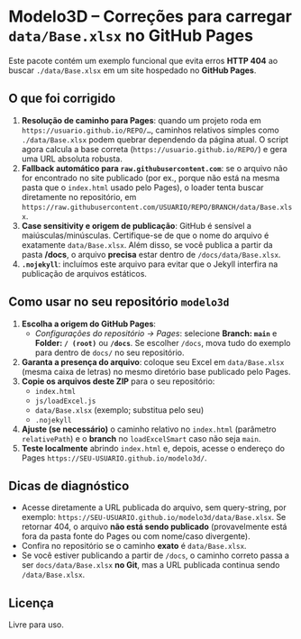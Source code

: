 # Modelo3D – Correções para carregar `data/Base.xlsx` no GitHub Pages

Este pacote contém um exemplo funcional que evita erros **HTTP 404** ao buscar `./data/Base.xlsx` em um site hospedado no **GitHub Pages**.

## O que foi corrigido

1. **Resolução de caminho para Pages**: quando um projeto roda em `https://usuario.github.io/REPO/…`, caminhos relativos simples como `./data/Base.xlsx` podem quebrar dependendo da página atual. O script agora calcula a base correta (`https://usuario.github.io/REPO/`) e gera uma URL absoluta robusta.
2. **Fallback automático para `raw.githubusercontent.com`**: se o arquivo não for encontrado no site publicado (por ex., porque não está na mesma pasta que o `index.html` usado pelo Pages), o loader tenta buscar diretamente no repositório, em `https://raw.githubusercontent.com/USUARIO/REPO/BRANCH/data/Base.xlsx`.
3. **Case sensitivity e origem de publicação**: GitHub é sensível a maiúsculas/minúsculas. Certifique-se de que o nome do arquivo é exatamente `data/Base.xlsx`. Além disso, se você publica a partir da pasta **/docs**, o arquivo **precisa** estar dentro de `/docs/data/Base.xlsx`.
4. **`.nojekyll`**: incluímos este arquivo para evitar que o Jekyll interfira na publicação de arquivos estáticos.

## Como usar no seu repositório `modelo3d`

1. **Escolha a origem do GitHub Pages**:
   - *Configurações do repositório → Pages*: selecione **Branch: `main`** e **Folder: `/ (root)`** ou **`/docs`**. Se escolher `/docs`, mova tudo do exemplo para dentro de `docs/` no seu repositório.
2. **Garanta a presença do arquivo**: coloque seu Excel em `data/Base.xlsx` (mesma caixa de letras) no mesmo diretório base publicado pelo Pages.
3. **Copie os arquivos deste ZIP** para o seu repositório:
   - `index.html`
   - `js/loadExcel.js`
   - `data/Base.xlsx` (exemplo; substitua pelo seu)
   - `.nojekyll`
4. **Ajuste (se necessário)** o caminho relativo no `index.html` (parâmetro `relativePath`) e o **branch** no `loadExcelSmart` caso não seja `main`.
5. **Teste localmente** abrindo `index.html` e, depois, acesse o endereço do Pages `https://SEU-USUARIO.github.io/modelo3d/`.

## Dicas de diagnóstico

- Acesse diretamente a URL publicada do arquivo, sem query-string, por exemplo: `https://SEU-USUARIO.github.io/modelo3d/data/Base.xlsx`. Se retornar 404, o arquivo **não está sendo publicado** (provavelmente está fora da pasta fonte do Pages ou com nome/caso divergente).
- Confira no repositório se o caminho **exato** é `data/Base.xlsx`.
- Se você estiver publicando a partir de `/docs`, o caminho correto passa a ser `docs/data/Base.xlsx` **no Git**, mas a URL publicada continua sendo `/data/Base.xlsx`.

## Licença
Livre para uso.
